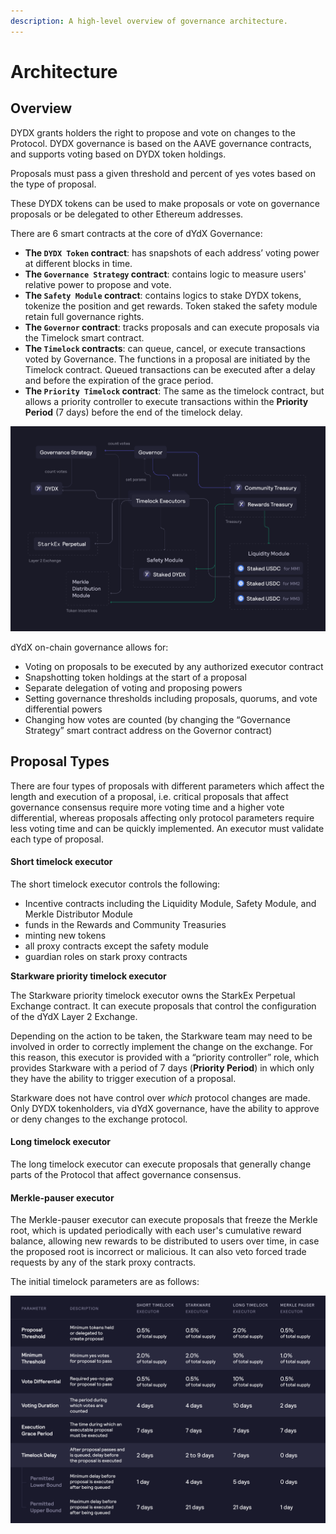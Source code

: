 ```yaml
---
description: A high-level overview of governance architecture.
---
```


# Architecture

## Overview

DYDX grants holders the right to propose and vote on changes to the Protocol. DYDX governance is based on the AAVE governance contracts, and supports voting based on DYDX token holdings.

Proposals must pass a given threshold and percent of yes votes based on the type of proposal.

These DYDX tokens can be used to make proposals or vote on governance proposals or be delegated to other Ethereum addresses.

There are 6 smart contracts at the core of dYdX Governance:

* **The `DYDX Token` contract**: has snapshots of each address’ voting power at different blocks in time.
* **The `Governance Strategy` contract**: contains logic to measure users' relative power to propose and vote.
* **The `Safety Module` contract**: contains logics to stake DYDX tokens, tokenize the position and get rewards. Token staked the safety module retain full governance rights.
* **The `Governor` contract**: tracks proposals and can execute proposals via the Timelock smart contract.
* **The `Timelock` contracts**: can queue, cancel, or execute transactions voted by Governance. The functions in a proposal are initiated by the Timelock contract. Queued transactions can be executed after a delay and before the expiration of the grace period.
* **The `Priority Timelock` contract**: The same as the timelock contract, but allows a priority controller to execute transactions within the **Priority Period** (7 days) before the end of the timelock delay.

![Smart contract architecture](<../.gitbook/assets/image (101).png>)

dYdX on-chain governance allows for:

* Voting on proposals to be executed by any authorized executor contract
* Snapshotting token holdings at the start of a proposal
* Separate delegation of voting and proposing powers
* Setting governance thresholds including proposals, quorums, and vote differential powers
* Changing how votes are counted (by changing the “Governance Strategy” smart contract address on the Governor contract)

## Proposal Types

There are four types of proposals with different parameters which affect the length and execution of a proposal, i.e. critical proposals that affect governance consensus require more voting time and a higher vote differential, whereas proposals affecting only protocol parameters require less voting time and can be quickly implemented. An executor must validate each type of proposal.

#### **Short timelock executor**

The short timelock executor controls the following:

* Incentive contracts including the Liquidity Module, Safety Module, and Merkle Distributor Module
* funds in the Rewards and Community Treasuries
* minting new tokens
* all proxy contracts except the safety module
* guardian roles on stark proxy contracts

**Starkware priority timelock executor**

The Starkware priority timelock executor owns the StarkEx Perpetual Exchange contract. It can execute proposals that control the configuration of the dYdX Layer 2 Exchange.

Depending on the action to be taken, the Starkware team may need to be involved in order to correctly implement the change on the exchange. For this reason, this executor is provided with a “priority controller” role, which provides Starkware with a period of 7 days (**Priority Period**) in which only they have the ability to trigger execution of a proposal.

Starkware does not have control over _which_ protocol changes are made. Only DYDX tokenholders, via dYdX governance, have the ability to approve or deny changes to the exchange protocol.

#### **Long timelock executor**

The long timelock executor can execute proposals that generally change parts of the Protocol that affect governance consensus.

#### **Merkle-pauser executor**

The Merkle-pauser executor can execute proposals that freeze the Merkle root, which is updated periodically with each user's cumulative reward balance, allowing new rewards to be distributed to users over time, in case the proposed root is incorrect or malicious. It can also veto forced trade requests by any of the stark proxy contracts.

The initial timelock parameters are as follows:

![Initial timelock parameters](<../.gitbook/assets/Initial Timelock Parameters.png>)
